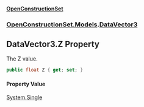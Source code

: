 #### [OpenConstructionSet](index.md 'index')
### [OpenConstructionSet.Models](index.md#OpenConstructionSet_Models 'OpenConstructionSet.Models').[DataVector3](V6n3XG_CfF2EM8PIpjDPDA.md 'OpenConstructionSet.Models.DataVector3')
## DataVector3.Z Property
The Z value.  
```csharp
public float Z { get; set; }
```
#### Property Value
[System.Single](https://docs.microsoft.com/en-us/dotnet/api/System.Single 'System.Single')
